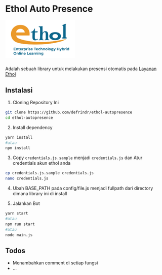 # Ethol Auto Presence

<img src="./assets/logo.png" style="display: block; width:220px;height:auto;margin-bottom:25px">

Adalah sebuah library untuk melakukan presensi otomatis pada [Layanan Ethol](http://ethol.pens.ac.id)

## Instalasi

1. Cloning Repository Ini

```sh
git clone https://github.com/defrindr/ethol-autopresence
cd ethol-autopresence
```

2. Install dependency

```sh
yarn install
#atau
npm install
```

3. Copy `credentials.js.sample` menjadi `credentials.js` dan Atur credentials akun ethol anda

```sh
cp credentials.js.sample credentials.js
nano credentials.js
```

4. Ubah BASE_PATH pada config/file.js menjadi fullpath dari directory dimana library ini di install

5. Jalankan Bot

```sh
yarn start
#atau
npm run start
#atau
node main.js
```

## Todos

- Menambahkan comment di setiap fungsi
- ...
